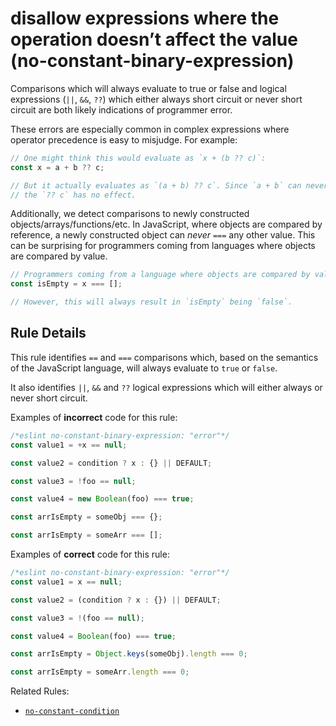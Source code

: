 # disallow expressions where the operation doesn’t affect the value (no-constant-binary-expression)

Comparisons which will always evaluate to true or false and logical expressions (`||`, `&&`, `??`) which either always short circuit or never short circuit are both likely indications of programmer error.

These errors are especially common in complex expressions where operator precedence is easy to misjudge. For example:

```js
// One might think this would evaluate as `x + (b ?? c)`:
const x = a + b ?? c;

// But it actually evaluates as `(a + b) ?? c`. Since `a + b` can never be null,
// the `?? c` has no effect.
```

Additionally, we detect comparisons to newly constructed objects/arrays/functions/etc. In JavaScript, where objects are compared by reference, a newly constructed object can _never_ `===` any other value. This can be surprising for programmers coming from languages where objects are compared by value.

```js
// Programmers coming from a language where objects are compared by value might expect this to work:
const isEmpty = x === [];

// However, this will always result in `isEmpty` being `false`.
```

## Rule Details

This rule identifies `==` and `===` comparisons which, based on the semantics of the JavaScript language, will always evaluate to `true` or `false`.

It also identifies `||`, `&&` and `??` logical expressions which will either always or never short circuit.

Examples of **incorrect** code for this rule:

```js
/*eslint no-constant-binary-expression: "error"*/
const value1 = +x == null;

const value2 = condition ? x : {} || DEFAULT;

const value3 = !foo == null;

const value4 = new Boolean(foo) === true;

const arrIsEmpty = someObj === {};

const arrIsEmpty = someArr === [];
```

Examples of **correct** code for this rule:

```js
/*eslint no-constant-binary-expression: "error"*/
const value1 = x == null;

const value2 = (condition ? x : {}) || DEFAULT;

const value3 = !(foo == null);

const value4 = Boolean(foo) === true;

const arrIsEmpty = Object.keys(someObj).length === 0;

const arrIsEmpty = someArr.length === 0;
```

Related Rules:

* [`no-constant-condition`](https://eslint.org/docs/rules/no-constant-condition)
